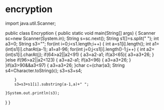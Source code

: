 # encryption
import java.util.Scanner;


public class Encryption {
	public static void main(String[] args)
	{
		Scanner sc=new Scanner(System.in);
		String s=sc.next();
		String s1[]=s.split(" ");
		int a3=0;
		String s3="";
	    for(int i=0;i<s1.length;i++)
	    {
			int a=s1[i].length();
		    int a1=(int)s1[i].charAt(a-1);
		    a1=a1-96;
		for(int j=0;j<s1[i].length()-1;j++)
		{
		    	int a2=(int)s1[i].charAt(j);
		    	if(64>a2||a2<91)
		    	{
		    		 a3=a2-a1;
		    		 if(a3<65){
		    			 a3=a3+26;
		    		 }
		    	}else if(96>a2||a2<123)
		    	{
		        a3=a2-a1;
		    if(a3<96)
		    {
		    	a3=a3+26;
		   }	
		    }if(a3>90&&a3<97)
		    {
		    	a3=a3+26;
		    }char c=(char)a3;
		    String s4=Character.toString(c);
		    s3=s3+s4;
		
		}
		s3=s3+s1[i].substring(a-1,a)+" ";
		
	}System.out.println(s3);

}
}
